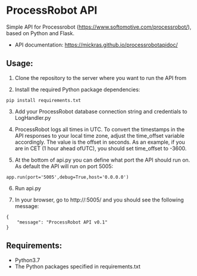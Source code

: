 # ProcessRobot API
Simple API for Processrobot (https://www.softomotive.com/processrobot/), based on Python and Flask. 

* API documentation: https://mickras.github.io/processrobotapidoc/

## Usage:
1. Clone the repository to the server where you want to run the API from

2. Install the required Python package dependencies:
```
pip install requirements.txt   
```

3. Add your ProcessRobot database connection string and credentials to LogHandler.py

4. ProcessRobot logs all times in UTC. To convert the timestamps in the API
responses to your local time zone, adjust the time_offset variable accordingly. The
value is the offset in seconds. As an example, if you are in CET (1 hour ahead ofUTC), you should set time_offset to -3600.

5. At the bottom of api.py you can define what port the API should run on. As default
the API will run on port 5005:
```
app.run(port='5005',debug=True,host='0.0.0.0')
```

6. Run api.py

7. In your browser, go to http://<your server>:5005/ and you should see the
following message:
```
{
    "message": "ProcessRobot API v0.1"
}
```

## Requirements:
* Python3.7
* The Python packages specified in requirements.txt
